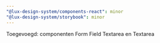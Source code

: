 ```yaml
---
"@lux-design-system/components-react": minor
"@lux-design-system/storybook": minor
---
```


Toegevoegd: componenten Form Field Textarea en Textarea

